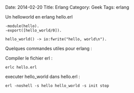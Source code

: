 Date: 2014-02-20
Title: Erlang
Category: Geek
Tags: erlang


Un helloworld en erlang hello.erl

	-module(hello).
	-export([hello_world/0]).

	hello_world() -> io:fwrite("hello, world\n").


Quelques commandes utiles pour erlang :

Compiler le fichier erl :

	erlc hello.erl

executer hello_world dans hello.erl :

	erl -noshell -s hello hello_world -s init stop	
